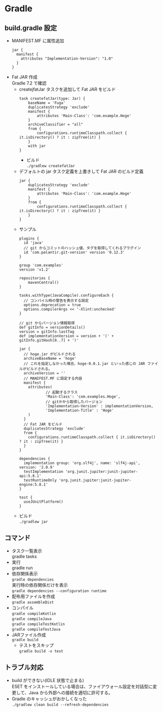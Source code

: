 # Gradle

## build.gradle 設定
* MANIFEST.MF に属性追加
  ```
  jar {
    manifest {
      attributes "Implementation-Version": "1.0"
    }
  }
  ```
* Fat JAR 作成  
  Gradle 7.2 で確認  
  * createjfatJar タスクを追加して Fat JAR をビルド  
    ```
    task createfatJar(type: Jar) {
        baseName = 'Fuga'
        duplicatesStrategy 'exclude'
        manifest {
            attributes 'Main-Class': 'com.example.Hoge'
        }
        archiveClassifier = "all"
        from {
            configurations.runtimeClasspath.collect { it.isDirectory() ? it : zipTree(it) }
        }
        with jar
    }
    ```  
    * ビルド  
      `./gradlew createfatJar`
  * デフォルトの jar タスク定義を上書きして Fat JAR のビルド定義  
    ```
    jar {
        duplicatesStrategy 'exclude'
        manifest {
            attributes 'Main-Class': 'com.example.Hoge'
        }
        from {
            configurations.runtimeClasspath.collect { it.isDirectory() ? it : zipTree(it) }
        }
    }
    ```
  * サンプル
    ```
    plugins {
      id 'java'
      // git からコミットのハッシュ値、タグを取得してくれるプラグイン
      id 'com.palantir.git-version' version '0.12.3'
    }

    group 'com.examples'
    version 'v1.2'

    repositories {
        mavenCentral()
    }

    tasks.withType(JavaCompile).configureEach {
      // コンパイル時の警告を表示する設定
      options.deprecation = true
      options.compilerArgs << '-Xlint:unchecked'
    }

    // git からバージョン情報取得
    def gitInfo = versionDetails()
    version = gitInfo.lastTag
    def implementationVersion = version + '(' + gitInfo.gitHash[0..7] + ')'

    jar {
      // hoge.jar がビルドされる
      archiveBaseName = 'hoge'
      // これを指定しなかった場合、hoge-0.0.1.jar といった感じの JAR ファイルがビルドされる。
      archiveVersion = ''
      // MANIFEST.MF に設定する内容
      manifest {
        attributes(
                // 起動するクラス
                'Main-Class': 'com.examples.Hoge',
                // gitかから取得したバージョン
                'Implementation-Version' : implementationVersion,
                'Implementation-Title' : 'Hoge'
        )
      }
      // Fat JAR をビルド
      duplicatesStrategy 'exclude'
      from {
        configurations.runtimeClasspath.collect { it.isDirectory() ? it : zipTree(it) }
      }
    }

    dependencies {
      implementation group: 'org.slf4j', name: 'slf4j-api', version: '2.0.9'
      testImplementation 'org.junit.jupiter:junit-jupiter-api:5.8.1'
      testRuntimeOnly 'org.junit.jupiter:junit-jupiter-engine:5.8.1'
    }

    test {
      useJUnitPlatform()
    }
    ```
  * ビルド  
    `./gradlew jar`


## コマンド

* タスク一覧表示  
gradle tasks
* 実行  
gradle run
* 依存関係表示  
`gradle dependencies`  
実行時の依存関係だけを表示  
`gradle dependencies --configuration runtime`
* 配布用ファイルを作成  
`gradle assembleDist`
* コンパイル  
`gradle compileKotlin`  
`gradle compileJava`  
`gradle compileTestKotlin`  
`gradle compileTestJava`  
* JARファイル作成  
`gradle build`
  * テストをスキップ  
    `gradle build -x test`

## トラブル対応

* build ができない(IDLE 状態で止まる)  
ESET をインストールしている場合は、ファイアウォール設定を対話型に変更して、Java から外部への接続を適切に許可する。
* Gradle のキャッシュがおかしくなった  
`./gradlew clean build --refresh-dependencies`

